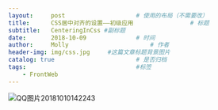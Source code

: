 ```yaml
---
layout:     post   				    # 使用的布局（不需要改）
title:      CSS居中对齐的设置——初级应用 				# 标题
subtitle:   CenteringInCss #副标题
date:       2018-10-09 				# 时间
author:     Molly 						# 作者
header-img: img/css.jpg 	#这篇文章标题背景图片
catalog: true 						# 是否归档
tags:								#标签
    - FrontWeb
---
```

![QQ图片20181010142243](/assets/QQ图片20181010142243.png)
